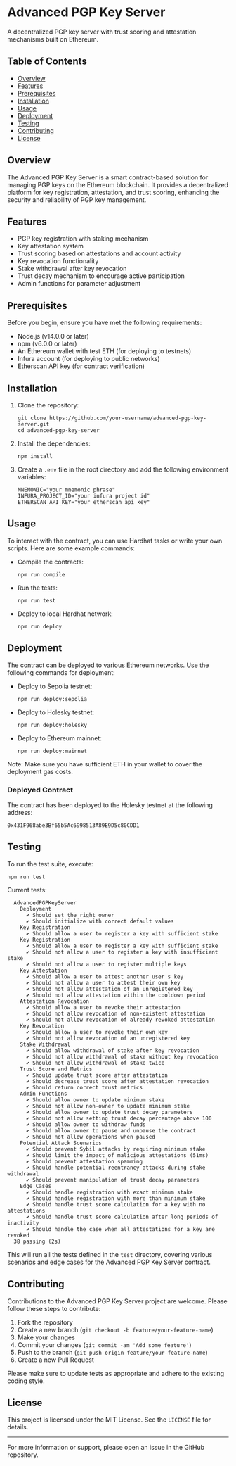 # Advanced PGP Key Server

A decentralized PGP key server with trust scoring and attestation mechanisms built on Ethereum.

## Table of Contents

- [Overview](#overview)
- [Features](#features)
- [Prerequisites](#prerequisites)
- [Installation](#installation)
- [Usage](#usage)
- [Deployment](#deployment)
- [Testing](#testing)
- [Contributing](#contributing)
- [License](#license)

## Overview

The Advanced PGP Key Server is a smart contract-based solution for managing PGP keys on the Ethereum blockchain. It provides a decentralized platform for key registration, attestation, and trust scoring, enhancing the security and reliability of PGP key management.

## Features

- PGP key registration with staking mechanism
- Key attestation system
- Trust scoring based on attestations and account activity
- Key revocation functionality
- Stake withdrawal after key revocation
- Trust decay mechanism to encourage active participation
- Admin functions for parameter adjustment

## Prerequisites

Before you begin, ensure you have met the following requirements:

- Node.js (v14.0.0 or later)
- npm (v6.0.0 or later)
- An Ethereum wallet with test ETH (for deploying to testnets)
- Infura account (for deploying to public networks)
- Etherscan API key (for contract verification)

## Installation

1. Clone the repository:
   ```
   git clone https://github.com/your-username/advanced-pgp-key-server.git
   cd advanced-pgp-key-server
   ```

2. Install the dependencies:
   ```
   npm install
   ```

3. Create a `.env` file in the root directory and add the following environment variables:
   ```
   MNEMONIC="your mnemonic phrase"
   INFURA_PROJECT_ID="your infura project id"
   ETHERSCAN_API_KEY="your etherscan api key"
   ```

## Usage

To interact with the contract, you can use Hardhat tasks or write your own scripts. Here are some example commands:

- Compile the contracts:
  ```
  npm run compile
  ```

- Run the tests:
  ```
  npm run test
  ```

- Deploy to local Hardhat network:
  ```
  npm run deploy
  ```

## Deployment

The contract can be deployed to various Ethereum networks. Use the following commands for deployment:

- Deploy to Sepolia testnet:
  ```
  npm run deploy:sepolia
  ```

- Deploy to Holesky testnet:
  ```
  npm run deploy:holesky
  ```

- Deploy to Ethereum mainnet:
  ```
  npm run deploy:mainnet
  ```

Note: Make sure you have sufficient ETH in your wallet to cover the deployment gas costs.

### Deployed Contract

The contract has been deployed to the Holesky testnet at the following address:

```
0x431F968abe3Bf65b5Ac6998513A89E9D5c80CDD1
```

## Testing

To run the test suite, execute:

```
npm run test
```

Current tests:
```
  AdvancedPGPKeyServer
    Deployment
      ✔ Should set the right owner
      ✔ Should initialize with correct default values
    Key Registration
      ✔ Should allow a user to register a key with sufficient stake
    Key Registration
      ✔ Should allow a user to register a key with sufficient stake
      ✔ Should not allow a user to register a key with insufficient stake
      ✔ Should not allow a user to register multiple keys
    Key Attestation
      ✔ Should allow a user to attest another user's key
      ✔ Should not allow a user to attest their own key
      ✔ Should not allow attestation of an unregistered key
      ✔ Should not allow attestation within the cooldown period
    Attestation Revocation
      ✔ Should allow a user to revoke their attestation
      ✔ Should not allow revocation of non-existent attestation
      ✔ Should not allow revocation of already revoked attestation
    Key Revocation
      ✔ Should allow a user to revoke their own key
      ✔ Should not allow revocation of an unregistered key
    Stake Withdrawal
      ✔ Should allow withdrawal of stake after key revocation
      ✔ Should not allow withdrawal of stake without key revocation
      ✔ Should not allow withdrawal of stake twice
    Trust Score and Metrics
      ✔ Should update trust score after attestation
      ✔ Should decrease trust score after attestation revocation
      ✔ Should return correct trust metrics
    Admin Functions
      ✔ Should allow owner to update minimum stake
      ✔ Should not allow non-owner to update minimum stake
      ✔ Should allow owner to update trust decay parameters
      ✔ Should not allow setting trust decay percentage above 100
      ✔ Should allow owner to withdraw funds
      ✔ Should allow owner to pause and unpause the contract
      ✔ Should not allow operations when paused
    Potential Attack Scenarios
      ✔ Should prevent Sybil attacks by requiring minimum stake
      ✔ Should limit the impact of malicious attestations (51ms)
      ✔ Should prevent attestation spamming
      ✔ Should handle potential reentrancy attacks during stake withdrawal
      ✔ Should prevent manipulation of trust decay parameters
    Edge Cases
      ✔ Should handle registration with exact minimum stake
      ✔ Should handle registration with more than minimum stake
      ✔ Should handle trust score calculation for a key with no attestations
      ✔ Should handle trust score calculation after long periods of inactivity
      ✔ Should handle the case when all attestations for a key are revoked
  38 passing (2s)

```

This will run all the tests defined in the `test` directory, covering various scenarios and edge cases for the Advanced PGP Key Server contract.


## Contributing

Contributions to the Advanced PGP Key Server project are welcome. Please follow these steps to contribute:

1. Fork the repository
2. Create a new branch (`git checkout -b feature/your-feature-name`)
3. Make your changes
4. Commit your changes (`git commit -am 'Add some feature'`)
5. Push to the branch (`git push origin feature/your-feature-name`)
6. Create a new Pull Request

Please make sure to update tests as appropriate and adhere to the existing coding style.

## License

This project is licensed under the MIT License. See the `LICENSE` file for details.

---

For more information or support, please open an issue in the GitHub repository.